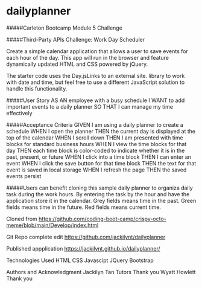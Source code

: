 # dailyplanner
#####Carleton Bootcamp Module 5 Challenge

#####Third-Party APIs Challenge: Work Day Scheduler

Create a simple calendar application that allows a user to save events for each hour of the day. This app will run in the browser and feature dynamically updated HTML and CSS powered by jQuery.

The starter code uses the Day.jsLinks to an external site. library to work with date and time, but feel free to use a different JavaScript solution to handle this functionality.

#####User Story
AS AN employee with a busy schedule
I WANT to add important events to a daily planner
SO THAT I can manage my time effectively

#####Acceptance Criteria
GIVEN I am using a daily planner to create a schedule
WHEN I open the planner
THEN the current day is displayed at the top of the calendar
WHEN I scroll down
THEN I am presented with time blocks for standard business hours
WHEN I view the time blocks for that day
THEN each time block is color-coded to indicate whether it is in the past, present, or future
WHEN I click into a time block
THEN I can enter an event
WHEN I click the save button for that time block
THEN the text for that event is saved in local storage
WHEN I refresh the page
THEN the saved events persist

#####Users can benefit cloning this sample daily planner to organiza daily task during the work hours. By entering the task by the hour and have the application store it in the calendar. Grey fields means time in the past. Green fields means time in the future. Red fields means current time. 

Cloned from
https://github.com/coding-boot-camp/crispy-octo-meme/blob/main/Develop/index.html

Git Repo complete edit
https://github.com/jackilynt/dailyplanner

Published appplication
https://jackilynt.github.io/dailyplanner/

Technologies Used
HTML
CSS
Javascipt
JQuery
Bootstrap

Authors and Acknowledgment
Jackilyn Tan
Tutors Thank you
Wyatt Howlett Thank you
